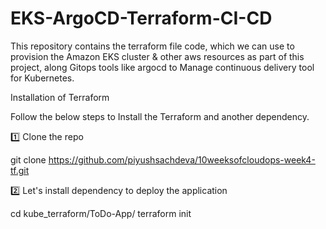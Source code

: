 # EKS-ArgoCD-Terraform-CI-CD


This repository contains the terraform file code, which we can use to provision the Amazon EKS cluster & other aws resources as part of this project, along Gitops tools like argocd to Manage continuous delivery tool for Kubernetes.


Installation of Terraform

Follow the below steps to Install the Terraform and another dependency.

1️⃣ Clone the repo

git clone https://github.com/piyushsachdeva/10weeksofcloudops-week4-tf.git

2️⃣ Let's install dependency to deploy the application

cd kube_terraform/ToDo-App/
terraform init
